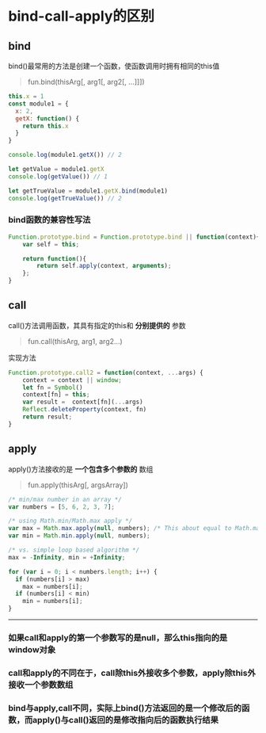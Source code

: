 # bind-call-apply的区别

## bind

bind()最常用的方法是创建一个函数，使函数调用时拥有相同的this值

> fun.bind(thisArg[, arg1[, arg2[, ...]]])

```js
this.x = 1
const module1 = {
  x: 2,
  getX: function() {
    return this.x
  }
}

console.log(module1.getX()) // 2

let getValue = module1.getX
console.log(getValue()) // 1

let getTrueValue = module1.getX.bind(module1)
console.log(getTrueValue()) // 2
```

### bind函数的兼容性写法

```js
Function.prototype.bind = Function.prototype.bind || function(context){
    var self = this;

    return function(){
        return self.apply(context, arguments);
    };
}
```

## call

call()方法调用函数，其具有指定的this和 **分别提供的** 参数

> fun.call(thisArg, arg1, arg2...)

实现方法

```js
Function.prototype.call2 = function(context, ...args) {
    context = context || window;
    let fn = Symbol()
    context[fn] = this;
    var result =  context[fn](...args)
    Reflect.deleteProperty(context, fn)
    return result;
}
```

## apply

apply()方法接收的是 **一个包含多个参数的** 数组

> fun.apply(thisArg[, argsArray])

```js
/* min/max number in an array */
var numbers = [5, 6, 2, 3, 7];

/* using Math.min/Math.max apply */
var max = Math.max.apply(null, numbers); /* This about equal to Math.max(numbers[0], ...) or Math.max(5, 6, ..) */
var min = Math.min.apply(null, numbers);

/* vs. simple loop based algorithm */
max = -Infinity, min = +Infinity;

for (var i = 0; i < numbers.length; i++) {
  if (numbers[i] > max)
    max = numbers[i];
  if (numbers[i] < min)
    min = numbers[i];
}
```

---

### 如果call和apply的第一个参数写的是null，那么this指向的是window对象

### call和apply的不同在于，call除this外接收多个参数，apply除this外接收一个参数数组

### bind与apply,call不同，实际上bind()方法返回的是一个修改后的函数，而apply()与call()返回的是修改指向后的函数执行结果
